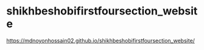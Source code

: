 # shikhbeshobifirstfoursection_website
https://mdnoyonhossain02.github.io/shikhbeshobifirstfoursection_website/
